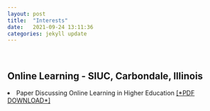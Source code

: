 ```yaml
---
layout: post
title:  "Interests"
date:   2021-09-24 13:11:36
categories: jekyll update
---
```

<br>

Online Learning - SIUC, Carbondale, Illinois  
---
<li>Paper Discussing Online Learning in Higher Education <a href="https://jmillersiu.github.io/assets/Miller_Online_Learning_pdf.pdf" download>[*PDF DOWNLOAD*]</a></li>

